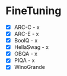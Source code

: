 # FineTuning

- [x] ARC-C - x
- [x] ARC-E - x
- [x] BoolQ - x
- [x] HellaSwag - x
- [x] OBQA - x
- [x] PIQA - x
- [x] WinoGrande
